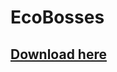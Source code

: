 # EcoBosses

## [Download here](https://www.spigotmc.org/resources/1-16-1-17-%E2%9A%A1-ecobosses-%E2%98%84%EF%B8%8F-make-custom-bosses-%E2%9C%85-no-coding-knowlege-needed.86576/)

